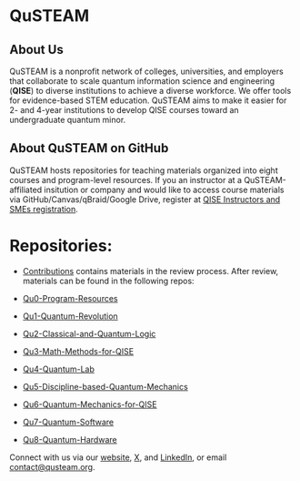 # QuSTEAM
## About Us
QuSTEAM is a nonprofit network of colleges, universities, and employers that collaborate to scale quantum information science and engineering (**QISE**) to diverse institutions to achieve a diverse workforce. We offer tools for evidence-based STEM education. QuSTEAM aims to make it easier for 2- and 4-year institutions to develop  QISE courses toward an undergraduate quantum minor.

## About QuSTEAM on GitHub
QuSTEAM hosts repositories for teaching materials organized into eight courses and program-level resources. If you an instructor at a QuSTEAM-affiliated insitution or company and would like to access course materials via GitHub/Canvas/qBraid/Google Drive, register at [QISE Instructors and SMEs registration](https://forms.gle/NexZRYMWkhJJcnh88). 

# Repositories:

* [Contributions](https://github.com/QuSTEAM/Contributions) contains materials in the review process. After review, materials can be found in the following repos:

* [Qu0-Program-Resources](https://github.com/QuSTEAM/Qu0-Program-Resources)

* [Qu1-Quantum-Revolution](https://github.com/QuSTEAM/Qu1-Quantum-Revolution)

* [Qu2-Classical-and-Quantum-Logic](https://github.com/QuSTEAM/Qu2-Classical-and-Quantum-Logic)

* [Qu3-Math-Methods-for-QISE](https://github.com/QuSTEAM/Qu3-Math-Methods-for-QISE)

* [Qu4-Quantum-Lab](https://github.com/QuSTEAM/Qu4-Quantum-Lab)

* [Qu5-Discipline-based-Quantum-Mechanics](https://github.com/QuSTEAM/Qu5-Discipline-based-Quantum-Mechanics)

* [Qu6-Quantum-Mechanics-for-QISE](https://github.com/QuSTEAM/Qu6-Quantum-Mechanics-for-QISE)

* [Qu7-Quantum-Software](https://github.com/QuSTEAM/Qu7-Quantum-Software)

* [Qu8-Quantum-Hardware](https://github.com/QuSTEAM/Qu8-Quantum-Hardware)

Connect with us via our [website](https://qusteam.org), [X](x.com/qusteam), and [LinkedIn](https://linkedin.com/company/qusteam), or email contact@qusteam.org.
